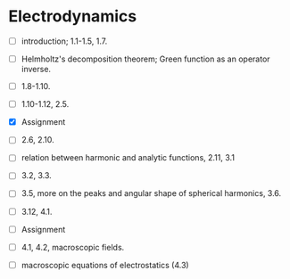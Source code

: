 # Electrodynamics

- [ ] introduction; 1.1-1.5, 1.7.
- [ ] Helmholtz's decomposition theorem; Green function as an operator inverse.
- [ ] 1.8-1.10.
- [ ] 1.10-1.12, 2.5.
- [x] Assignment
- [ ] 2.6, 2.10.
- [ ] relation between harmonic and analytic functions, 2.11, 3.1
- [ ] 3.2, 3.3.
- [ ] 3.5, more on the peaks and angular shape of spherical harmonics, 3.6.
- [ ] 3.12, 4.1.
- [ ] Assignment
- [ ] 4.1, 4.2, macroscopic fields.
- [ ] macroscopic equations of electrostatics (4.3)

